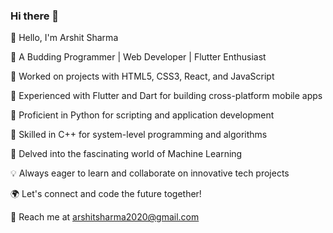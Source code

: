 ### Hi there 👋

<!--
**Arshitsharma/Arshitsharma** is a ✨ _special_ ✨ repository because its `README.md` (this file) appears on your GitHub profile.

Here are some ideas to get you started:

- 🔭 I’m currently working on ...
- 🌱 I’m currently learning ...
- 👯 I’m looking to collaborate on ...
- 🤔 I’m looking for help with ...
- 💬 Ask me about ...
- 📫 How to reach me: ...
- 😄 Pronouns: ...
- ⚡ Fun fact: ...
-->
👋 Hello, I'm Arshit Sharma

🌱 A Budding Programmer | Web Developer | Flutter Enthusiast

💼 Worked on projects with HTML5, CSS3, React, and JavaScript

🚀 Experienced with Flutter and Dart for building cross-platform mobile apps

🐍 Proficient in Python for scripting and application development

🔵 Skilled in C++ for system-level programming and algorithms

🧠 Delved into the fascinating world of Machine Learning

💡 Always eager to learn and collaborate on innovative tech projects

🌍 Let's connect and code the future together!

📧 Reach me at arshitsharma2020@gmail.com
